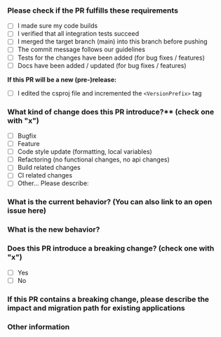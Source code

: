 ### Please check if the PR fulfills these requirements
- [ ] I made sure my code builds
- [ ] I verified that all integration tests succeed
- [ ] I merged the target branch (main) into this branch before pushing
- [ ] The commit message follows our guidelines
- [ ] Tests for the changes have been added (for bug fixes / features)
- [ ] Docs have been added / updated (for bug fixes / features)

**If this PR will be a new (pre-)release:**
- [ ] I edited the csproj file and incremented the ```<VersionPrefix>``` tag

### What kind of change does this PR introduce?** (check one with "x")
- [ ] Bugfix
- [ ] Feature
- [ ] Code style update (formatting, local variables)
- [ ] Refactoring (no functional changes, no api changes)
- [ ] Build related changes
- [ ] CI related changes
- [ ] Other... Please describe:

### What is the current behavior? (You can also link to an open issue here)
<!-- Describe the current behavior or link to an open issue -->

### What is the new behavior?
<!-- Describe the new behavior -->

### Does this PR introduce a breaking change? (check one with "x")
- [ ] Yes
- [ ] No

### If this PR contains a breaking change, please describe the impact and migration path for existing applications

###  Other information
